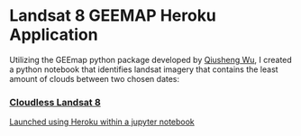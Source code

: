 # Landsat 8 GEEMAP Heroku Application

Utilizing the GEEmap python package developed by <a href="https://twitter.com/giswqs">Qiusheng Wu</a>, I created a python notebook that identifies landsat imagery that contains the least amount of clouds between two chosen dates: 
<br>
### <a href="https://cloudless-landsat-8.herokuapp.com/">Cloudless Landsat 8
  
Launched using Heroku within a jupyter notebook
